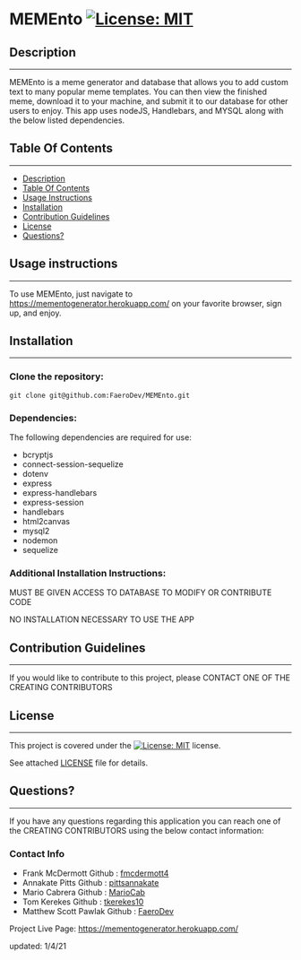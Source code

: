 #  MEMEnto   [![License: MIT](https://img.shields.io/badge/License-MIT-yellow.svg)](https://opensource.org/licenses/MIT)

  ##  Description

***

  MEMEnto is a meme generator and database that allows you to add custom text to many popular meme templates. You can then view the finished meme, download it to your machine, and submit it to our database for other users to enjoy. This app uses nodeJS, Handlebars, and MYSQL along with the below listed dependencies.
  
  ## Table Of Contents  

***
  * [Description](#Description)
  * [Table Of Contents](#table-of-contents)
  * [Usage Instructions](#usage-instructions)
  * [Installation](#Installation)
  * [Contribution Guidelines](#contribution-guidelines)
  * [License](#License)
  * [Questions?](#questions)


  ##  Usage instructions  

***
    
  To use MEMEnto, just navigate to https://mementogenerator.herokuapp.com/ on your favorite browser, sign up, and enjoy.  
    

  ##  Installation

***

  ### Clone the repository: 
    git clone git@github.com:FaeroDev/MEMEnto.git  
      
  ### Dependencies:  
  The following dependencies are required for use:  
 *   bcryptjs
 *   connect-session-sequelize
 *   dotenv
 *   express
 *   express-handlebars
 *   express-session
 *   handlebars
 *   html2canvas
 *   mysql2
 *   nodemon
 *   sequelize
  
  ### Additional Installation Instructions:

  MUST BE GIVEN ACCESS TO DATABASE TO MODIFY OR CONTRIBUTE CODE

  NO INSTALLATION NECESSARY TO USE THE APP

    
       

    
  ##  Contribution Guidelines  

***
    
  If you would like to contribute to this project, please CONTACT ONE OF THE CREATING CONTRIBUTORS
    
  ##  License

  ***
      
  This project is covered under the [![License: MIT](https://img.shields.io/badge/License-MIT-yellow.svg)](https://opensource.org/licenses/MIT) license.  
    
  See attached [LICENSE](./LICENSE) file for details.  
    
  ##  Questions?  

  ***
  
  If you have any questions regarding this application you can reach one of the CREATING CONTRIBUTORS using the below contact information:  
  ### Contact Info  
    
  * Frank McDermott       Github : [fmcdermott4](https://github.com/fmcdermott4)
  * Annakate Pitts        Github : [pittsannakate](https://github.com/pittsannakate)
  * Mario Cabrera         Github : [MarioCab](https://github.com/MarioCab)
  * Tom Kerekes           Github : [tkerekes10](https://github.com/tkerekes10)
  * Matthew Scott Pawlak  Github : [FaeroDev](https://github.com/FaeroDev)


  Project Live Page: https://mementogenerator.herokuapp.com/

  updated: 1/4/21

